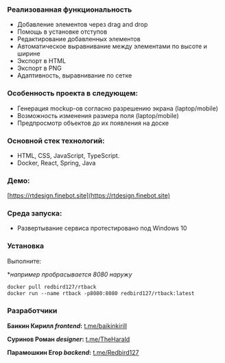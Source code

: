 ### Реализованная функциональность
- Добавление элементов через drag and drop
- Помощь в установке отступов
- Редактирование добавленных элементов
- Автоматическое выравнивание между элементами по высоте и ширине
- Экспорт в HTML
- Экспорт в PNG
- Адаптивность, выравнивание по сетке

### Особенность проекта в следующем:
- Генерация mockup-ов согласно разрешению экрана (laptop/mobile)
- Возможность изменения размера поля (laptop/mobile)
- Предпросмотр объектов до их появления на доске

### Основной стек технологий:
- HTML, CSS, JavaScript, TypeScript.
- Docker, React, Spring, Java

### Демо:
[https://rtdesign.finebot.site](https://rtdesign.finebot.site)

### Среда запуска:
- Развертывание сервиса протестировано под Windows 10

### Установка
Выполните:

**например пробрасывается 8080 наружу*
```dockerfile
docker pull redbird127/rtback
docker run --name rtback -p8080:8080 redbird127/rtback:latest
```

### Разработчики
**Баикин Кирилл *frontend*:** [t.me/baikinkirill](https://t.me/baikinkirill)

**Суринов Роман *designer*:** [t.me/TheHarald](https://t.me/TheHarald)

**Парамошкин Егор *backend*:** [t.me/Redbird127](https://t.me/Redbird127)